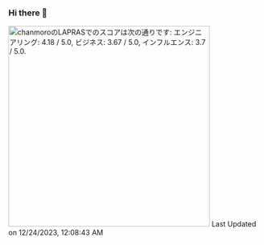 ### Hi there 👋


<!--START_SECTION:lapras-card-->
<p ><a href="https://lapras.com/public/chanmoro" target="_blank" rel="noopener noreferrer"><img alt="chanmoroのLAPRASでのスコアは次の通りです: エンジニアリング: 4.18 / 5.0, ビジネス: 3.67 / 5.0, インフルエンス: 3.7 / 5.0." src="https://lapras-card-generator.vercel.app/api/svg?e=4.18&b=3.67&i=3.7&b1=%23020E27&b2=%230E5593&i1=%23030E21&i2=%231688BF&l=ja" width="400" ></a>  
Last Updated on 12/24/2023, 12:08:43 AM</p>
<!--END_SECTION:lapras-card-->
